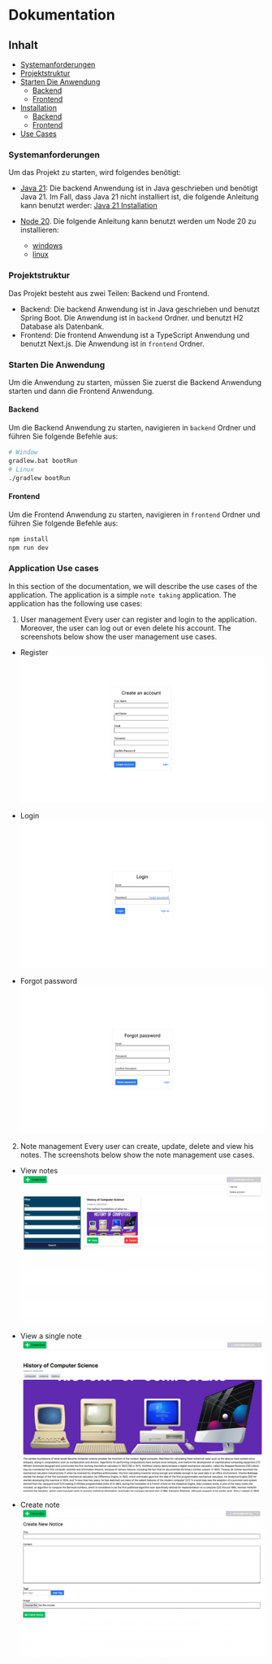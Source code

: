 # Dokumentation

## Inhalt

- [Systemanforderungen](#systemanforderungen)
- [Projektstruktur](#project-structure)
- [Starten Die Anwendung](#starten-die-anwendung)
  - [Backend](#backend)
  - [Frontend](#frontend)
- [Installation](#installation)
  - [Backend](#backend)
  - [Frontend](#frontend)
- [Use Cases](#use-cases)

### Systemanforderungen
Um das Projekt zu starten, wird folgendes benötigt:
- [Java 21](https://openjdk.org/projects/jdk/21/): Die backend Anwendung ist in Java geschrieben und benötigt Java 21. 
  Im Fall, dass Java 21 nicht installiert ist, die folgende Anleitung kann benutzt werder: [Java 21 Installation](https://www.oracle.com/fr/java/technologies/downloads/#jdk21-linux)

- [Node 20](). Die folgende Anleitung kann benutzt werden um Node 20 zu installieren:
  - [windows](https://prototype-kit.service.gov.uk/docs/install/node-windows)
  - [linux](https://joshtronic.com/2023/04/23/how-to-install-nodejs-20-on-ubuntu-2004-lts/)


### Projektstruktur
Das Projekt besteht aus zwei Teilen: Backend und Frontend.
- Backend: Die backend Anwendung ist in Java geschrieben und benutzt Spring Boot. Die Anwendung ist in `backend` Ordner.
  und benutzt H2 Database als Datenbank.
- Frontend: Die frontend Anwendung ist a TypeScript Anwendung und benutzt Next.js. Die Anwendung ist in `frontend` Ordner.

### Starten Die Anwendung
Um die Anwendung zu starten, müssen Sie zuerst die Backend Anwendung starten und dann die Frontend Anwendung.

#### Backend
Um die Backend Anwendung zu starten, navigieren in `backend` Ordner und führen Sie folgende Befehle aus:

```bash
# Window
gradlew.bat bootRun
# Linux
./gradlew bootRun
```

#### Frontend
Um die Frontend Anwendung zu starten, navigieren in `frontend` Ordner und führen Sie folgende Befehle aus:

```bash
npm install
npm run dev
```

### Application Use cases
In this section of the documentation, we will describe the use cases of the application. The application is a simple
`note taking` application. The application has the following use cases:

1. User management
Every user can register and login to the application. Moreover, the user can log out or even delete his account. The
screenshots below show the user management use cases.

- Register
  ![](./images/register-screen.png)

- Login
  ![](./images/login-screen.png) 

- Forgot password
  ![](./images/forgot-password-screen.png)

2. Note management
Every user can create, update, delete and view his notes. The screenshots below show the note management use cases.

- View notes
  ![](./images/view-notes-screen.png)

- View a single note
  ![](./images/view-note-screen.png)

- Create note
  ![](./images/create-note-screen.png)